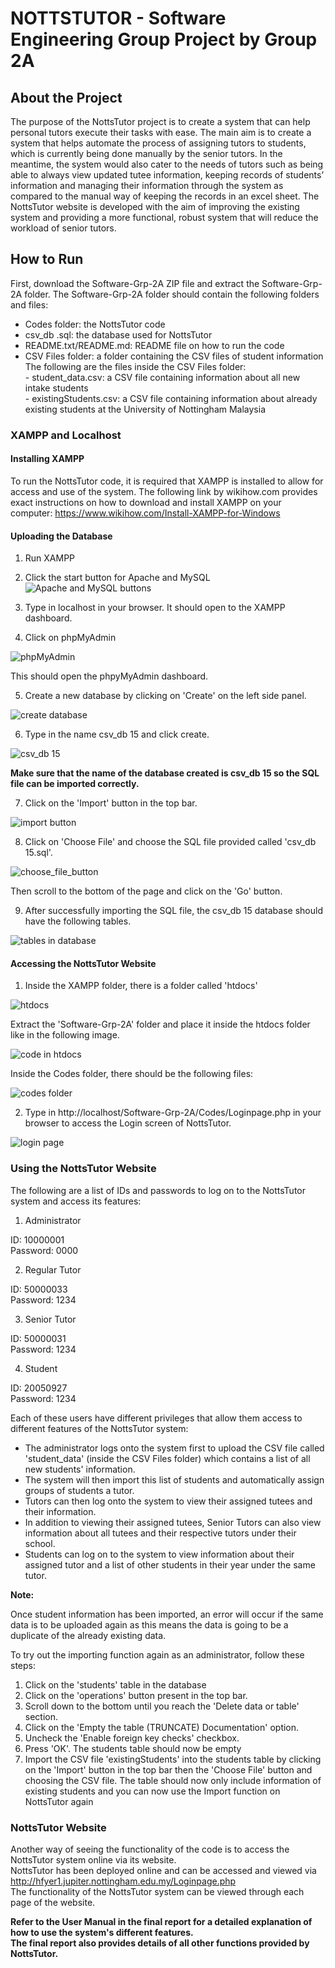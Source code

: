 # NOTTSTUTOR - Software Engineering Group Project by Group 2A

## About the Project

The purpose of the NottsTutor project is to create a system that can help personal tutors execute their tasks with ease. The main aim is to create a system that helps automate the process of assigning tutors to students, which is currently being done manually by the senior tutors. In the meantime, the system would also cater to the needs of tutors such as being able to always view updated tutee information, keeping records of students’ information and managing their information through the system as compared to the manual way of keeping the records in an excel sheet. The NottsTutor website is developed with the aim of improving the existing system and providing a more functional, robust system that will reduce the workload of senior tutors.

## How to Run

First, download the Software-Grp-2A ZIP file and extract the Software-Grp-2A folder.
The Software-Grp-2A folder should contain the following folders and files:

- Codes folder: the NottsTutor code
- csv_db .sql: the database used for NottsTutor
- README.txt/README.md: README file on how to run the code
- CSV Files folder: a folder containing the CSV files of student information  
    The following are the files inside the CSV Files folder:  
      - student_data.csv: a CSV file containing information about all new intake students  
      - existingStudents.csv: a CSV file containing information about already existing students at the University of Nottingham Malaysia  


### XAMPP and Localhost

#### Installing XAMPP
To run the NottsTutor code, it is required that XAMPP is installed to allow for access and use of the system.
The following link by wikihow.com provides exact instructions on how to download and install XAMPP on your computer:
https://www.wikihow.com/Install-XAMPP-for-Windows

#### Uploading the Database
1. Run XAMPP

2. Click the start button for Apache and MySQL
![Apache and MySQL buttons](https://i.imgur.com/hH2ANWs.jpg)

3. Type in localhost in your browser. It should open to the XAMPP dashboard.

4. Click on phpMyAdmin

![phpMyAdmin](https://i.imgur.com/OM2mY80.jpg)

This should open the phpyMyAdmin dashboard.

5. Create a new database by clicking on 'Create' on the left side panel.

![create database](https://user-images.githubusercontent.com/62388054/115763638-57a47f00-a3ad-11eb-9753-931d514a77ba.png)

6. Type in the name csv_db 15 and click create.

![csv_db 15](https://user-images.githubusercontent.com/62388054/115763966-ad792700-a3ad-11eb-8ccb-114068351d51.png)

**Make sure that the name of the database created is csv_db 15 so the SQL file can be imported correctly.**

7. Click on the 'Import' button in the top bar.

![import button](https://i.imgur.com/27SMYQb.jpg)

8. Click on 'Choose File' and choose the SQL file provided called 'csv_db 15.sql'.

![choose_file_button](https://i.imgur.com/Gr1RKpm.jpg)

Then scroll to the bottom of the page and click on the 'Go' button.

9. After successfully importing the SQL file, the csv_db 15 database should have the following tables.

![tables in database](https://i.imgur.com/ATAKNow.jpg)

#### Accessing the NottsTutor Website
1. Inside the XAMPP folder, there is a folder called 'htdocs'

![htdocs](https://i.imgur.com/8lSZi4M.jpg)

Extract the 'Software-Grp-2A' folder and place it inside the htdocs folder like in the following image.

![code in htdocs](https://i.imgur.com/gDUZlE0.jpg)

Inside the Codes folder, there should be the following files:

![codes folder](https://i.imgur.com/XEpqMHk.jpg)

2. Type in http://localhost/Software-Grp-2A/Codes/Loginpage.php in your browser to access the Login screen of NottsTutor.

![login page](https://i.imgur.com/tqWSNGD.png)

### Using the NottsTutor Website

The following are a list of IDs and passwords to log on to the NottsTutor system and access its features:

1. Administrator

ID: 10000001  
Password: 0000

2. Regular Tutor

ID: 50000033  
Password: 1234

3. Senior Tutor

ID: 50000031  
Password: 1234

4. Student

ID: 20050927  
Password: 1234

Each of these users have different privileges that allow them access to different features of the NottsTutor system:

- The administrator logs onto the system first to upload the CSV file called 'student_data' (inside the CSV Files folder) which contains a list of all new students' information.
- The system will then import this list of students and automatically assign groups of students a tutor.
- Tutors can then log onto the system to view their assigned tutees and their information.
- In addition to viewing their assigned tutees, Senior Tutors can also view information about all tutees and their respective tutors under their school.
- Students can log on to the system to view information about their assigned tutor and a list of other students in their year under the same tutor.

**Note:**

Once student information has been imported, an error will occur if the same data is to be uploaded again as this means the data is going to be a duplicate of the already existing data.  

To try out the importing function again as an administrator, follow these steps:

1. Click on the 'students' table in the database
2. Click on the 'operations' button present in the top bar.
3. Scroll down to the bottom until you reach the 'Delete data or table' section.
4. Click on the 'Empty the table (TRUNCATE) Documentation' option.
5. Uncheck the 'Enable foreign key checks' checkbox.
6. Press 'OK'. The students table should now be empty
7. Import the CSV file 'existingStudents' into the students table by clicking on the 'Import' button in the top bar then the 'Choose File' button and choosing the CSV file.
The table should now only include information of existing students and you can now use the Import function on NottsTutor again

### NottsTutor Website

Another way of seeing the functionality of the code is to access the NottsTutor system online via its website.  
NottsTutor has been deployed online and can be accessed and viewed via http://hfyer1.jupiter.nottingham.edu.my/Loginpage.php  
The functionality of the NottsTutor system can be viewed through each page of the website.

**Refer to the User Manual in the final report for a detailed explanation of how to use the system's different features.**  
**The final report also provides details of all other functions provided by NottsTutor.**
